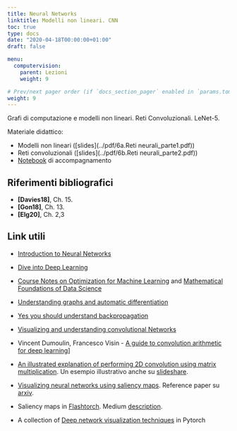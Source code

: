 ```yaml
---
title: Neural Networks
linktitle: Modelli non lineari. CNN
toc: true
type: docs
date: "2020-04-18T00:00:00+01:00"
draft: false

menu:
  computervision:
    parent: Lezioni
    weight: 9

# Prev/next pager order (if `docs_section_pager` enabled in `params.toml`)
weight: 9
---
```


Grafi di computazione e modelli non lineari. Reti Convoluzionali. LeNet-5. 

Materiale didattico: 

-  Modelli non lineari ([slides](../pdf/6a.Reti neurali_parte1.pdf))
- Reti convoluzionali ([slides](../pdf/6b.Reti neurali_parte2.pdf))
- [Notebook](https://github.com/gmanco/cv_notebooks/blob/master/6.Neural_networks.ipynb) di accompagnamento


## Riferimenti bibliografici

- **[Davies18]**, Ch. 15. 
- **[Gon18]**, Ch. 13.
- **[Elg20]**, Ch. 2,3

## Link utili

- [Introduction to Neural Networks](https://towardsdatascience.com/machine-learning-for-beginners-an-introduction-to-neural-networks-d49f22d238f9)

- [Dive into Deep Learning](https://d2l.ai/index.html)

- [Course Notes on Optimization for Machine Learning](https://mathematical-tours.github.io/book-sources/optim-ml/OptimML.pdf) and [Mathematical Foundations of Data Science](https://mathematical-tours.github.io/book-sources/FundationsDataScience.pdf)

- [Understanding graphs and automatic differentiation](https://blog.paperspace.com/pytorch-101-understanding-graphs-and-automatic-differentiation/)

- [Yes you should understand backpropagation](https://medium.com/@karpathy/yes-you-should-understand-backprop-e2f06eab496b)

- [Visualizing and understanding convolutional Networks](https://cs.nyu.edu/~fergus/papers/zeilerECCV2014.pdf) 

- Vincent Dumoulin, Francesco Visin - [A guide to convolution arithmetic for deep learning](https://arxiv.org/abs/1603.07285)]

- [An illustrated explanation of performing 2D convolution using matrix multiplication](https://medium.com/@_init_/an-illustrated-explanation-of-performing-2d-convolutions-using-matrix-multiplications-1e8de8cd2544). Un esempio illustrativo anche su [slideshare](https://www.slideshare.net/EdwinEfranJimnezLepe/convolution-as-matrix-multiplication?from_action=save).

- [Visualizing neural networks using saliency maps](https://medium.com/datadriveninvestor/visualizing-neural-networks-using-saliency-maps-in-pytorch-289d8e244ab4). Reference paper su [arxiv](https://arxiv.org/abs/1312.6034). 

- Saliency maps in [Flashtorch]([https://mc.ai/feature-visualisation-in-pytorch%E2%80%8A-%E2%80%8Asaliency-maps/](https://mc.ai/feature-visualisation-in-pytorch - saliency-maps/)). Medium [description](https://towardsdatascience.com/feature-visualisation-in-pytorch-saliency-maps-a3f99d08f78a).

- A collection of [Deep network visualization techniques](https://github.com/utkuozbulak/pytorch-cnn-visualizations) in Pytorch

  

  

